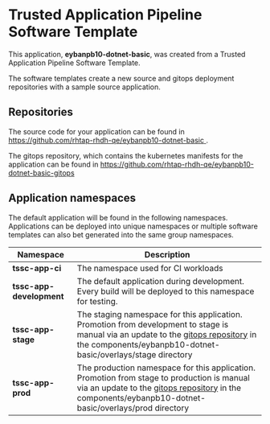 # Trusted Application Pipeline Software Template

This application, **eybanpb10-dotnet-basic**, was created from a Trusted Application Pipeline Software Template.

The software templates create a new source and gitops deployment repositories with a sample source application. 

## Repositories

The source code for your application can be found in [https://github.com/rhtap-rhdh-qe/eybanpb10-dotnet-basic ](https://github.com/rhtap-rhdh-qe/eybanpb10-dotnet-basic ).
 
The gitops repository, which contains the kubernetes manifests for the application can be found in 
[https://github.com/rhtap-rhdh-qe/eybanpb10-dotnet-basic-gitops ](https://github.com/rhtap-rhdh-qe/eybanpb10-dotnet-basic-gitops ) 

## Application namespaces 

The default application will be found in the following namespaces. Applications can be deployed into unique namespaces or multiple software templates can also bet generated into the same group namespaces.  

|  Namespace   |  Description   |  
| -------- | -------- |
| **tssc-app-ci** | The namespace used for CI workloads |
| **tssc-app-development** | The default application during development. Every build will be deployed to this namespace for testing. |
| **tssc-app-stage** | The staging namespace for this application. Promotion from development to stage is manual via an update to the [gitops repository](https://github.com/rhtap-rhdh-qe/eybanpb10-dotnet-basic-gitops ) in the components/eybanpb10-dotnet-basic/overlays/stage directory |
| **tssc-app-prod** | The production namespace for this application. Promotion from stage to production is manual via an update to the [gitops repository](https://github.com/rhtap-rhdh-qe/eybanpb10-dotnet-basic-gitops ) in the components/eybanpb10-dotnet-basic/overlays/prod directory |